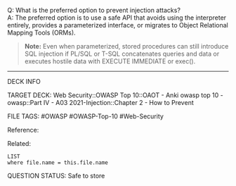 Q: What is the preferred option to prevent injection attacks?  
A: The preferred option is to use a safe API that avoids using the interpreter entirely, provides a parameterized interface, or migrates to Object Relational Mapping Tools (ORMs).
> **Note:** Even when parameterized, stored procedures can still introduce SQL injection if PL/SQL or T-SQL concatenates queries and data or executes hostile data with EXECUTE IMMEDIATE or exec().
<!--ID: 1697070656283-->

---

DECK INFO

TARGET DECK: Web Security::OWASP Top 10::OAOT - Anki owasp top 10 - owasp::Part IV - A03 2021-Injection::Chapter 2 - How to Prevent

FILE TAGS: #OWASP #OWASP-Top-10 #Web-Security

Reference:

Related:

```dataview
LIST
where file.name = this.file.name
```

QUESTION STATUS: Safe to store